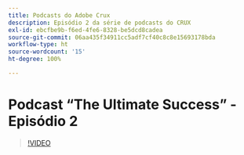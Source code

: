 ```yaml
---
title: Podcasts do Adobe Crux
description: Episódio 2 da série de podcasts do CRUX
exl-id: ebcfbe9b-f6ed-4fe6-8328-be5dcd8cadea
source-git-commit: 06aa435f34911cc5adf7cf40c8c8e15693178bda
workflow-type: ht
source-wordcount: '15'
ht-degree: 100%

---
```


# Podcast “The Ultimate Success” - Episódio 2

>[!VIDEO](https://video.tv.adobe.com/v/3428674?quality=12learn=on)
